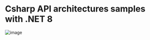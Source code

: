 # Csharp API architectures samples with .NET 8


![image](https://github.com/luiscoco/Csharp_API_architectures/assets/32194879/dc2b3210-5d91-42df-8efb-fa085b3d014d)

